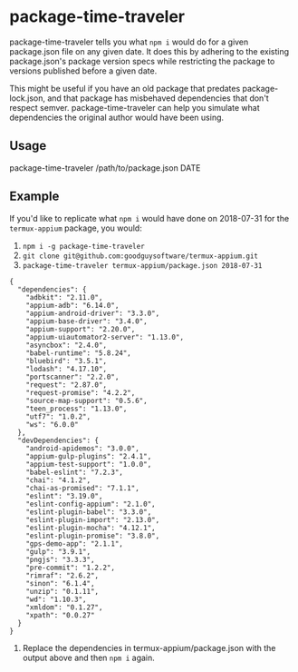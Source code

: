 # package-time-traveler

package-time-traveler tells you what `npm i` would do for a given package.json file on any given date. It does this by adhering to the existing package.json's package version specs while restricting the package to versions published before a given date.

This might be useful if you have an old package that predates package-lock.json, and that package has misbehaved dependencies that don't respect semver. package-time-traveler can help you simulate what dependencies the original author would have been using.

## Usage

package-time-traveler /path/to/package.json DATE

## Example

If you'd like to replicate what `npm i` would have done on 2018-07-31 for the `termux-appium` package, you would:

1. `npm i -g package-time-traveler`
1. `git clone git@github.com:goodguysoftware/termux-appium.git`
1. `package-time-traveler termux-appium/package.json 2018-07-31`

```
{
  "dependencies": {
    "adbkit": "2.11.0",
    "appium-adb": "6.14.0",
    "appium-android-driver": "3.3.0",
    "appium-base-driver": "3.4.0",
    "appium-support": "2.20.0",
    "appium-uiautomator2-server": "1.13.0",
    "asyncbox": "2.4.0",
    "babel-runtime": "5.8.24",
    "bluebird": "3.5.1",
    "lodash": "4.17.10",
    "portscanner": "2.2.0",
    "request": "2.87.0",
    "request-promise": "4.2.2",
    "source-map-support": "0.5.6",
    "teen_process": "1.13.0",
    "utf7": "1.0.2",
    "ws": "6.0.0"
  },
  "devDependencies": {
    "android-apidemos": "3.0.0",
    "appium-gulp-plugins": "2.4.1",
    "appium-test-support": "1.0.0",
    "babel-eslint": "7.2.3",
    "chai": "4.1.2",
    "chai-as-promised": "7.1.1",
    "eslint": "3.19.0",
    "eslint-config-appium": "2.1.0",
    "eslint-plugin-babel": "3.3.0",
    "eslint-plugin-import": "2.13.0",
    "eslint-plugin-mocha": "4.12.1",
    "eslint-plugin-promise": "3.8.0",
    "gps-demo-app": "2.1.1",
    "gulp": "3.9.1",
    "pngjs": "3.3.3",
    "pre-commit": "1.2.2",
    "rimraf": "2.6.2",
    "sinon": "6.1.4",
    "unzip": "0.1.11",
    "wd": "1.10.3",
    "xmldom": "0.1.27",
    "xpath": "0.0.27"
  }
}
```

1. Replace the dependencies in termux-appium/package.json with the output above and then `npm i` again.
